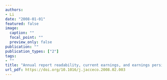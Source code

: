 ```yaml
---
authors:
- Li
date: "2008-01-01"
featured: false
image:
  caption: ""
  focal_point: ""
  preview_only: false
publication: ""
publication_types: ["2"]
tags:
- ""
title: "Annual report readability, current earnings, and earnings persistence"
url_pdf: https://doi.org/10.1016/j.jacceco.2008.02.003
---
```

